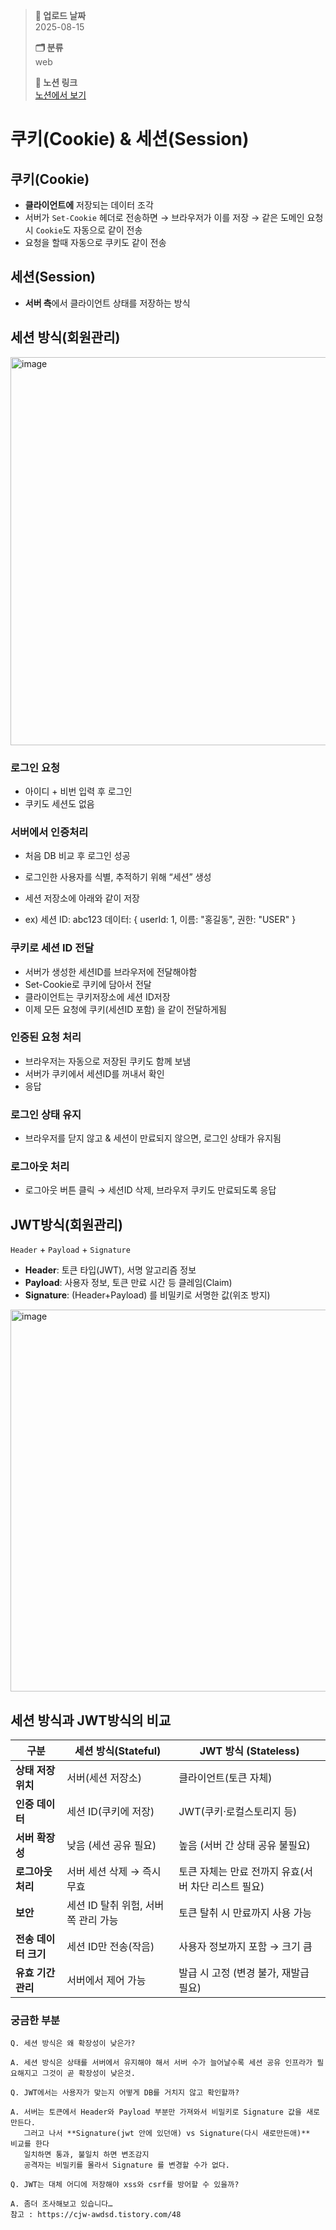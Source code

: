 > **📅 업로드 날짜**  
> 2025-08-15
> 
> **🗂 분류**  
> web  
>
> **🔗 노션 링크**  
> [노션에서 보기](https://important-marquess-d42.notion.site/Cookie-Session-24da654e658a80409f00c48566c35897?source=copy_link)
>
> 
# 쿠키(Cookie) & 세션(Session)

## 쿠키(Cookie)

- **클라이언트에** 저장되는 데이터 조각
- 서버가 `Set-Cookie` 헤더로 전송하면 → 브라우저가 이를 저장 → 같은 도메인 요청시 `Cookie`도 자동으로 같이 전송
- 요청을 할때 자동으로 쿠키도 같이 전송

## 세션(Session)

- **서버 측**에서 클라이언트 상태를 저장하는 방식

## 세션 방식(회원관리)
<img width="800" height="621" alt="image" src="https://github.com/user-attachments/assets/9c785a6f-6303-4771-a555-694500b2b776" />




### 로그인 요청

- 아이디 + 비번 입력 후 로그인
- 쿠키도 세션도 없음

### 서버에서 인증처리

- 처음 DB 비교 후 로그인 성공
- 로그인한 사용자를 식별, 추적하기 위해 “세션” 생성
- 세션 저장소에 아래와 같이 저장


- ex) 세션 ID: abc123
데이터: { userId: 1, 이름: "홍길동", 권한: "USER" }



### 쿠키로 세션 ID 전달

- 서버가 생성한 세션ID를 브라우저에 전달해야함
- Set-Cookie로 쿠키에 담아서 전달
- 클라이언트는 쿠키저장소에 세션 ID저장
- 이제 모든 요청에 쿠키(세션ID 포함) 을 같이 전달하게됨

### 인증된 요청 처리

- 브라우저는 자동으로 저장된 쿠키도 함께 보냄
- 서버가 쿠키에서 세션ID를 꺼내서 확인
- 응답

### 로그인 상태 유지

- 브라우저를 닫지 않고 & 세션이 만료되지 않으면, 로그인 상태가 유지됨

### 로그아웃 처리

- 로그아웃 버튼 클릭 → 세션ID 삭제, 브라우저 쿠키도 만료되도록 응답

## JWT방식(회원관리)

`Header` + `Payload` + `Signature`

- **Header**: 토큰 타입(JWT), 서명 알고리즘 정보
- **Payload**: 사용자 정보, 토큰 만료 시간 등 클레임(Claim)
- **Signature**: (Header+Payload) 를 비밀키로 서명한 값(위조 방지)


<img width="800" height="611" alt="image" src="https://github.com/user-attachments/assets/9152a808-ec39-45d9-b297-9f6313762259" />


## 세션 방식과 JWT방식의 비교

| 구분 | 세션 방식(Stateful) | JWT 방식 (Stateless) |
| --- | --- | --- |
| **상태 저장 위치** | 서버(세션 저장소) | 클라이언트(토큰 자체) |
| **인증 데이터** | 세션 ID(쿠키에 저장) | JWT(쿠키·로컬스토리지 등) |
| **서버 확장성** | 낮음 (세션 공유 필요) | 높음 (서버 간 상태 공유 불필요) |
| **로그아웃 처리** | 서버 세션 삭제 → 즉시 무효 | 토큰 자체는 만료 전까지 유효(서버 차단 리스트 필요) |
| **보안** | 세션 ID 탈취 위험, 서버 쪽 관리 가능 | 토큰 탈취 시 만료까지 사용 가능 |
| **전송 데이터 크기** | 세션 ID만 전송(작음) | 사용자 정보까지 포함 → 크기 큼 |
| **유효 기간 관리** | 서버에서 제어 가능 | 발급 시 고정 (변경 불가, 재발급 필요) |

### 궁금한 부분
```
Q. 세션 방식은 왜 확장성이 낮은가?

A. 세션 방식은 상태를 서버에서 유지해야 해서 서버 수가 늘어날수록 세션 공유 인프라가 필요해지고 그것이 곧 확장성이 낮은것.
```

```
Q. JWT에서는 사용자가 맞는지 어떻게 DB를 거치지 않고 확인할까?

A. 서버는 토큰에서 Header와 Payload 부분만 가져와서 비밀키로 Signature 값을 새로 만든다.
   그러고 나서 **Signature(jwt 안에 있던애) vs Signature(다시 새로만든애)**  비교를 한다 
   일치하면 통과, 불일치 하면 변조감지
   공격자는 비밀키를 몰라서 Signature 를 변경할 수가 없다.
```
```
Q. JWT는 대체 어디에 저장해야 xss와 csrf를 방어할 수 있을까?

A. 좀더 조사해보고 있습니다…
참고 : https://cjw-awdsd.tistory.com/48
```
